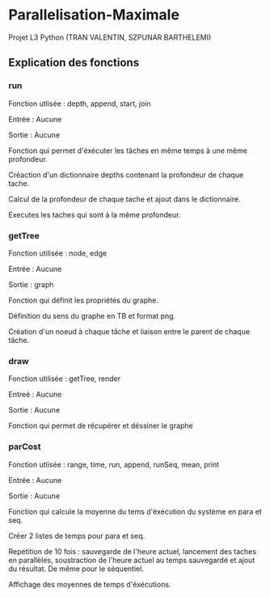 # Parallelisation-Maximale
Projet L3 Python (TRAN VALENTIN, SZPUNAR BARTHELEMI)

## Explication des fonctions

### run
Fonction utlisée : depth, append, start, join


Entrée : Aucune


Sortie : Aucune



Fonction qui permet d'éxécuter les tâches en même temps à une même profondeur.


Créaction d'un dictionnaire depths contenant la profondeur de chaque tache.


Calcul de la profondeur de chaque tache et ajout dans le dictionnaire.


Executes les taches qui sont à la même profondeur.


### getTree
Fonction utilisée :  node, edge


Entrée : Aucune


Sortie : graph


Fonction qui définit les propriétés du graphe.


Définition du sens du graphe en TB et format png.


Création d'un noeud à chaque tâche et liaison entre le parent de chaque tâche.


### draw
Fonction utilisée : getTree, render


Entreé : Aucune


Sortie : Aucune


Fonction qui permet de récupérer et déssiner le graphe


### parCost 
Fonction utlisée : range, time, run, append, runSeq, mean, print


Entrée : Aucune


Sortie : Aucune


Fonction qui calcule la moyenne du tems d'éxécution du système en para et seq.


Créer 2 listes de temps pour para et seq.


Repétition de 10 fois : sauvegarde de l'heure actuel, lancement des taches en parallèles, soustraction de l'heure actuel au temps sauvegardé et ajout du résultat. De même pour le séquentiel.


Affichage des moyennes de temps d'éxécutions.



